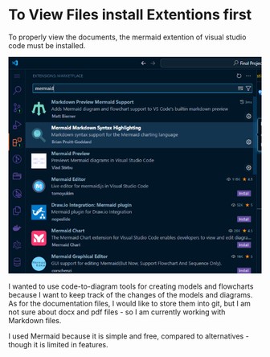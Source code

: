 
# To View Files install Extentions first 

To properly view the documents, the mermaid extention of visual studio code must be installed. 

![alt text](image.png)

I wanted to use code-to-diagram tools for creating models and flowcharts because I want 
to keep track of the changes of the models and diagrams. As for the documentation 
files, I would like to store them into git, but I am not sure about docx and pdf files - so 
I am currently working with Markdown files. 

I used Mermaid because it is simple and free, compared to alternatives - though it is limited in features.